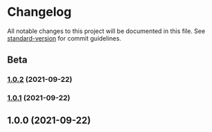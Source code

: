 # Changelog

All notable changes to this project will be documented in this file. See [standard-version](https://github.com/conventional-changelog/standard-version) for commit guidelines.

## Beta

### [1.0.2](https://github.com/maghirardelli/service-workbench-on-aws-github-actions/compare/v1.0.1...v1.0.2) (2021-09-22)

### [1.0.1](https://github.com/maghirardelli/service-workbench-on-aws-github-actions/compare/v1.0.0...v1.0.1) (2021-09-22)

## 1.0.0 (2021-09-22)
